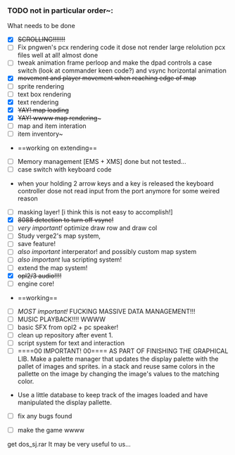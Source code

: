### TODO not in particular order~:
What needs to be done
- [x] ~~SCROLLING!!!!!!!~~
- [ ] Fix pngwen's pcx rendering code it dose not render large relolution pcx files well at all! almost done
- [ ] tweak animation frame perloop and make the dpad controls a case switch (look at commander keen code?) and vsync horizontal animation
- [x] ~~movement and player movement when reaching edge of map~~
- [ ] sprite rendering
- [ ] text box rendering
- [x] text rendering
- [x] ~~YAY! map loading~~
- [x] ~~YAY! wwww map rendering~~~
- [ ] map and item interation
- [ ] item inventory~
* ==working on extending==
- [ ] Memory management [EMS + XMS] done but not tested...
- [ ] case switch with keyboard code
- when your holding 2 arrow keys and a key is released the keyboard controller dose not read input from the port anymore for some weired reason
- [ ] masking layer! [i think this is not easy to accomplish!]
- [x] ~~8088 detection to turn off vsync!~~
- [ ] *very important!* optimize draw row and draw col
- [ ] Study verge2's map system,
- [ ] save feature!
- [ ] *also important* interperator! and possibly custom map system
- [ ] *also important* lua scripting system!
- [ ] extend the map system!
- [x] ~~opl2/3 audio!!!!~~
- [ ] engine core!
* ==working==
- [ ] *MOST important!* FUCKING MASSIVE DATA MANAGEMENT!!!
- [ ] MUSIC PLAYBACK!!!! WWWW
- [ ] basic SFX from opl2 + pc speaker!
- [ ] clean up repository after event 1.
- [ ] script system for text and interaction
- [ ] ====00 IMPORTANT! 00==== AS PART OF FINISHING THE GRAPHICAL LIB. Make a palette manager that updates the display palette with the pallet of images and sprites. in a stack and reuse same colors in the pallette on the image by changing the image's values to the matching color.
- Use a little database to keep track of the images loaded and have manipulated the display pallette.

- [ ] fix any bugs found
- [ ] make the game wwww


get dos_sj.rar
It may be very useful to us...
